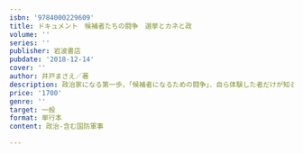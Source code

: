 ```yaml
---
isbn: '9784000229609'
title: ドキュメント　候補者たちの闘争　選挙とカネと政
volume: ''
series: ''
publisher: 岩波書店
pubdate: '2018-12-14'
cover: ''
author: 井戸まさえ／著
description: 政治家になる第一歩，「候補者になるための闘争」．自ら体験した者だけが知る，代表制の根幹をなす選挙の実相とは．
price: '1700'
genre: ''
target: 一般
format: 単行本
content: 政治-含む国防軍事

---
```

